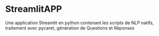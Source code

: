 # StreamlitAPP
Une application Streamlit en python contenant les scripts de NLP natifs, traitement avec pycaret, génération de Questions et Réponses
